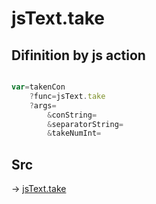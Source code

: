 # jsText.take

## Difinition by js action

```js.js

var=takenCon
	?func=jsText.take
	?args=
		&conString=
		&separatorString=
		&takeNumInt=
```

## Src

-> [jsText.take](https://github.com/puutaro/CommandClick/blob/master/app/src/main/java/com/puutaro/commandclick/fragment_lib/terminal_fragment/js_interface/text/JsText.kt#L49)


